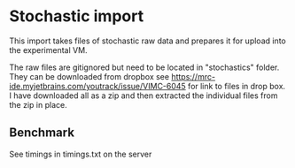 # Stochastic import

This import takes files of stochastic raw data and prepares it for upload into the experimental VM.

The raw files are gitignored but need to be located in "stochastics" folder. They can be downloaded from dropbox see https://mrc-ide.myjetbrains.com/youtrack/issue/VIMC-6045 for link to files in drop box. I have downloaded all as a zip and then extracted the individual files from the zip in place.

## Benchmark

See timings in timings.txt on the server
